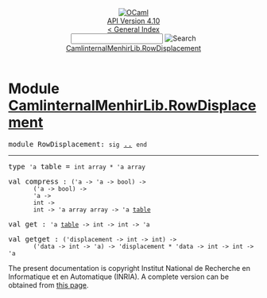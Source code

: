 <!-- ((! set title API !)) ((! set documentation !)) ((! set api !)) ((! set nobreadcrumb !)) -->
<div class="api"><header><nav class="toc brand"><a class="brand" href="https://ocaml.org/"><img src="colour-logo-gray.svg" class="svg" alt="OCaml"></a></nav><nav class="toc"><div class="toc_version"><a href="/docs" id="version-select">API Version 4.10</a></div><a href="index.html">&lt; General Index</a><div class="api_search"><input type="text" name="apisearch" id="api_search" oninput="mySearch(false);" onkeypress="this.oninput();" onclick="this.oninput();" onpaste="this.oninput();">
<img src="search_icon.svg" alt="Search" class="svg" onclick="mySearch(false)"></div>
<div id="search_results"></div><div class="toc_title"><a href="#top">CamlinternalMenhirLib.RowDisplacement</a></div><ul></ul></nav></header>

<h1>Module <a href="type_CamlinternalMenhirLib.RowDisplacement.html">CamlinternalMenhirLib.RowDisplacement</a></h1>

<pre><span id="MODULERowDisplacement"><span class="keyword">module</span> RowDisplacement</span>: <code class="code"><span class="keyword">sig</span></code> <a href="CamlinternalMenhirLib.RowDisplacement.html">..</a> <code class="code"><span class="keyword">end</span></code></pre><hr width="100%">

<pre><span id="TYPEtable"><span class="keyword">type</span> <code class="type">'a</code> table</span> = <code class="type">int array * 'a array</code> </pre>


<pre><span id="VALcompress"><span class="keyword">val</span> compress</span> : <code class="type">('a -&gt; 'a -&gt; bool) -&gt;<br>       ('a -&gt; bool) -&gt;<br>       'a -&gt;<br>       int -&gt;<br>       int -&gt; 'a array array -&gt; 'a <a href="CamlinternalMenhirLib.RowDisplacement.html#TYPEtable">table</a></code></pre>
<pre><span id="VALget"><span class="keyword">val</span> get</span> : <code class="type">'a <a href="CamlinternalMenhirLib.RowDisplacement.html#TYPEtable">table</a> -&gt; int -&gt; int -&gt; 'a</code></pre>
<pre><span id="VALgetget"><span class="keyword">val</span> getget</span> : <code class="type">('displacement -&gt; int -&gt; int) -&gt;<br>       ('data -&gt; int -&gt; 'a) -&gt; 'displacement * 'data -&gt; int -&gt; int -&gt; 'a</code></pre>
<div class="copyright">The present documentation is copyright Institut National de Recherche en Informatique et en Automatique (INRIA). A complete version can be obtained from <a href="http://caml.inria.fr/pub/docs/manual-ocaml/">this page</a>.</div></div>